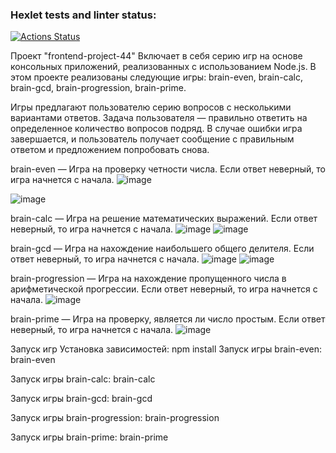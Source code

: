 ### Hexlet tests and linter status:
[![Actions Status](https://github.com/zitraxblade/frontend-project-44/actions/workflows/hexlet-check.yml/badge.svg)](https://github.com/zitraxblade/frontend-project-44/actions)

Проект "frontend-project-44"
Включает в себя серию игр на основе консольных приложений, реализованных с использованием Node.js. В этом проекте реализованы следующие игры: brain-even, brain-calc, brain-gcd, brain-progression, brain-prime.

Игры предлагают пользователю серию вопросов с несколькими вариантами ответов. Задача пользователя — правильно ответить на определенное количество вопросов подряд. В случае ошибки игра завершается, и пользователь получает сообщение с правильным ответом и предложением попробовать снова.

brain-even — Игра на проверку четности числа. Если ответ неверный, то игра начнется с начала.
![image](https://github.com/user-attachments/assets/37e07edd-7780-4a72-a556-1e42bd1f60bf)

![image](https://github.com/user-attachments/assets/49294f4a-05bb-493b-871a-b277b85dda3a)


brain-calc — Игра на решение математических выражений. Если ответ неверный, то игра начнется с начала.
![image](https://github.com/user-attachments/assets/2e1e06de-75c6-4ebd-ba8f-ac225b0cf884)
![image](https://github.com/user-attachments/assets/2f38da2f-bbe7-4181-adc4-e60f85dbdda5)

brain-gcd — Игра на нахождение наибольшего общего делителя. Если ответ неверный, то игра начнется  с начала.
![image](https://github.com/user-attachments/assets/b8971608-287d-4f8a-a5f1-0925b08efd7b)
![image](https://github.com/user-attachments/assets/fcf3ed14-a655-4679-9173-0d0d0e993401)

brain-progression — Игра на нахождение пропущенного числа в арифметической прогрессии. Если ответ неверный, то игра начнется с начала.
![image](https://github.com/user-attachments/assets/00b5800d-08d6-472c-a166-0804a92590ad)


brain-prime — Игра на проверку, является ли число простым. Если ответ неверный, то игра начнется с начала.
![image](https://github.com/user-attachments/assets/a9cf5653-7521-40b8-a92a-ef951756a559)


Запуск игр
Установка зависимостей: npm install
Запуск игры brain-even:
brain-even

Запуск игры brain-calc:
brain-calc

Запуск игры brain-gcd:
brain-gcd

Запуск игры brain-progression:
brain-progression

Запуск игры brain-prime:
brain-prime

